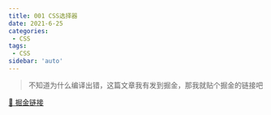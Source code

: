 ```yaml
---
title: 001 CSS选择器
date: 2021-6-25
categories: 
 - CSS
tags:
 - CSS
sidebar: 'auto'
---
```


> 不知道为什么编译出错，这篇文章我有发到掘金，那我就贴个掘金的链接吧

[🔗 掘金链接](https://juejin.cn/post/6979093981229482014)
